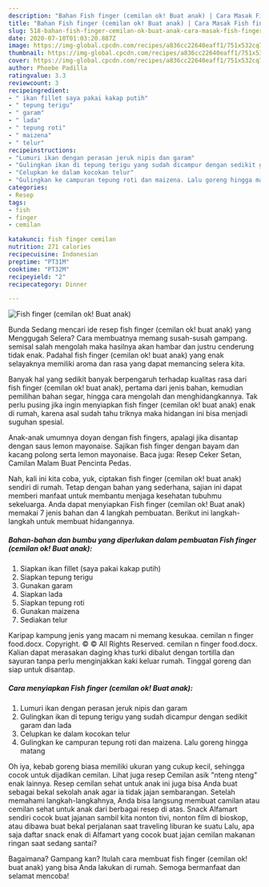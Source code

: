 ```yaml
---
description: "Bahan Fish finger (cemilan ok! Buat anak) | Cara Masak Fish finger (cemilan ok! Buat anak) Yang Lezat"
title: "Bahan Fish finger (cemilan ok! Buat anak) | Cara Masak Fish finger (cemilan ok! Buat anak) Yang Lezat"
slug: 518-bahan-fish-finger-cemilan-ok-buat-anak-cara-masak-fish-finger-cemilan-ok-buat-anak-yang-lezat
date: 2020-07-10T01:03:20.887Z
image: https://img-global.cpcdn.com/recipes/a836cc22640eaff1/751x532cq70/fish-finger-cemilan-ok-buat-anak-foto-resep-utama.jpg
thumbnail: https://img-global.cpcdn.com/recipes/a836cc22640eaff1/751x532cq70/fish-finger-cemilan-ok-buat-anak-foto-resep-utama.jpg
cover: https://img-global.cpcdn.com/recipes/a836cc22640eaff1/751x532cq70/fish-finger-cemilan-ok-buat-anak-foto-resep-utama.jpg
author: Phoebe Padilla
ratingvalue: 3.3
reviewcount: 3
recipeingredient:
- " ikan fillet saya pakai kakap putih"
- " tepung terigu"
- " garam"
- " lada"
- " tepung roti"
- " maizena"
- " telur"
recipeinstructions:
- "Lumuri ikan dengan perasan jeruk nipis dan garam"
- "Gulingkan ikan di tepung terigu yang sudah dicampur dengan sedikit garam dan lada"
- "Celupkan ke dalam kocokan telur"
- "Gulingkan ke campuran tepung roti dan maizena. Lalu goreng hingga matang"
categories:
- Resep
tags:
- fish
- finger
- cemilan

katakunci: fish finger cemilan 
nutrition: 271 calories
recipecuisine: Indonesian
preptime: "PT31M"
cooktime: "PT32M"
recipeyield: "2"
recipecategory: Dinner

---
```



![Fish finger (cemilan ok! Buat anak)](https://img-global.cpcdn.com/recipes/a836cc22640eaff1/751x532cq70/fish-finger-cemilan-ok-buat-anak-foto-resep-utama.jpg)

Bunda Sedang mencari ide resep fish finger (cemilan ok! buat anak) yang Menggugah Selera? Cara membuatnya memang susah-susah gampang. semisal salah mengolah maka hasilnya akan hambar dan justru cenderung tidak enak. Padahal fish finger (cemilan ok! buat anak) yang enak selayaknya memiliki aroma dan rasa yang dapat memancing selera kita.

Banyak hal yang sedikit banyak berpengaruh terhadap kualitas rasa dari fish finger (cemilan ok! buat anak), pertama dari jenis bahan, kemudian pemilihan bahan segar, hingga cara mengolah dan menghidangkannya. Tak perlu pusing jika ingin menyiapkan fish finger (cemilan ok! buat anak) enak di rumah, karena asal sudah tahu triknya maka hidangan ini bisa menjadi suguhan spesial.

Anak-anak umumnya doyan dengan fish fingers, apalagi jika disantap dengan saus lemon mayonaise. Sajikan fish finger dengan bayam dan kacang polong serta lemon mayonaise. Baca juga: Resep Ceker Setan, Camilan Malam Buat Pencinta Pedas.


Nah, kali ini kita coba, yuk, ciptakan fish finger (cemilan ok! buat anak) sendiri di rumah. Tetap dengan bahan yang sederhana, sajian ini dapat memberi manfaat untuk membantu menjaga kesehatan tubuhmu sekeluarga. Anda dapat menyiapkan Fish finger (cemilan ok! Buat anak) memakai 7 jenis bahan dan 4 langkah pembuatan. Berikut ini langkah-langkah untuk membuat hidangannya.

<!--inarticleads1-->

##### Bahan-bahan dan bumbu yang diperlukan dalam pembuatan Fish finger (cemilan ok! Buat anak):

1. Siapkan  ikan fillet (saya pakai kakap putih)
1. Siapkan  tepung terigu
1. Gunakan  garam
1. Siapkan  lada
1. Siapkan  tepung roti
1. Gunakan  maizena
1. Sediakan  telur


Karipap kampung jenis yang macam ni memang kesukaa. cemilan n finger food.docx. Copyright. © © All Rights Reserved. cemilan n finger food.docx. Kalian dapat merasakan daging khas turki dibalut dengan tortilla dan sayuran tanpa perlu menginjakkan kaki keluar rumah. Tinggal goreng dan siap untuk disantap. 

<!--inarticleads2-->

##### Cara menyiapkan Fish finger (cemilan ok! Buat anak):

1. Lumuri ikan dengan perasan jeruk nipis dan garam
1. Gulingkan ikan di tepung terigu yang sudah dicampur dengan sedikit garam dan lada
1. Celupkan ke dalam kocokan telur
1. Gulingkan ke campuran tepung roti dan maizena. Lalu goreng hingga matang


Oh iya, kebab goreng biasa memiliki ukuran yang cukup kecil, sehingga cocok untuk dijadikan cemilan. Lihat juga resep Cemilan asik &#34;nteng nteng&#34; enak lainnya. Resep cemilan sehat untuk anak ini juga bisa Anda buat sebagai bekal sekolah anak agar ia tidak jajan sembarangan. Setelah memahami langkah-langkahnya, Anda bisa langsung membuat camilan atau cemilan sehat untuk anak dari berbagai resep di atas. Snack Alfamart sendiri cocok buat jajanan sambil kita nonton tivi, nonton film di bioskop, atau dibawa buat bekal perjalanan saat traveling liburan ke suatu Lalu, apa saja daftar snack enak di Alfamart yang cocok buat jajan cemilan makanan ringan saat sedang santai? 

Bagaimana? Gampang kan? Itulah cara membuat fish finger (cemilan ok! buat anak) yang bisa Anda lakukan di rumah. Semoga bermanfaat dan selamat mencoba!
